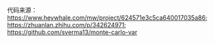 代码来源：
https://www.heywhale.com/mw/project/624571e3c5ca640017035a86;
https://zhuanlan.zhihu.com/p/342624971;
https://github.com/sverma13/monte-carlo-var
